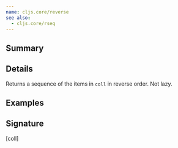 ```yaml
---
name: cljs.core/reverse
see also:
  - cljs.core/rseq
---
```


## Summary

## Details

Returns a sequence of the items in `coll` in reverse order. Not lazy.

## Examples

## Signature
[coll]
